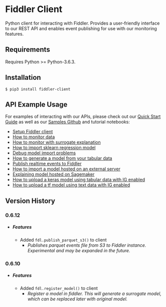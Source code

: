 Fiddler Client
=============

Python client for interacting with Fiddler. Provides a user-friendly interface to our REST API and enables event
publishing for use with our monitoring features.

Requirements
------------
Requires Python >= Python-3.6.3.

Installation
------------

    $ pip3 install fiddler-client


API Example Usage
-------------
For examples of interacting with our APIs, please check out our [Quick Start Guide](https://github.com/fiddler-labs/fiddler-samples/blob/master/content_root/tutorial/Quick%20Start.ipynb) as well as our [Samples Github](https://github.com/fiddler-labs/fiddler-samples) and tutorial notebooks:

- [Setup Fiddler client](https://github.com/fiddler-labs/fiddler-samples/blob/master/content_root/tutorial/00%20Setup.ipynb)
- [How to monitor data](https://github.com/fiddler-labs/fiddler-samples/blob/master/content_root/tutorial/01%20Basic%20model%20monitoring.ipynb)
- [How to monitor with surrogate explanation](https://github.com/fiddler-labs/fiddler-samples/blob/master/content_root/tutorial/01a%20Model%20monitoring%20with%20surrogate%20explanation.ipynb)
- [How to import sklearn regression model](https://github.com/fiddler-labs/fiddler-samples/blob/master/content_root/tutorial/02%20How%20to%20upload%20a%20simple%20sklearn%20regression%20model.ipynb)
- [Debug model import problems](https://github.com/fiddler-labs/fiddler-samples/blob/master/content_root/tutorial/03%20How%20to%20debug%20model%20upload.ipynb)
- [How to generate a model from your tabular data](https://github.com/fiddler-labs/fiddler-samples/blob/master/content_root/tutorial/04%20automodel.ipynb)
- [Publish realtime events to Fiddler](https://github.com/fiddler-labs/fiddler-samples/blob/master/content_root/tutorial/06%20publish_event.ipynb)
- [How to import a model hosted on an external server](https://github.com/fiddler-labs/fiddler-samples/blob/master/content_root/tutorial/05%20Import%20model%20hosted%20outside%20of%20Fiddler.ipynb)
- [Explaining model hosted on Sagemaker](https://github.com/fiddler-labs/fiddler-samples/blob/master/content_root/tutorial/09%20Importing%20model%20hosted%20on%20Sagemaker.ipynb)
- [How to upload a keras model using tabular data with IG enabled](https://github.com/fiddler-labs/fiddler-samples/blob/master/content_root/tutorial/07%20How%20to%20upload%20a%20keras%20model%20using%20tabular%20data%20with%20IG%20enabled.ipynb)
- [How to upload a tf model using text data with IG enabled](https://github.com/fiddler-labs/fiddler-samples/blob/master/content_root/tutorial/08%20How%20to%20upload%20a%20tf%20model%20using%20text%20data%20with%20IG%20enabled.ipynb)

Version History
-------------
### 0.6.12
 - ##### **Features**
   - Added `fdl.publish_parquet_s3()` to client
     -  *Publishes parquet events file from S3 to Fiddler instance.
        Experimental and may be expanded in the future.*

### 0.6.10
 - ##### **Features**
   - Added `fdl.register_model()` to client
     -  *Register a model in fiddler. This will generate a surrogate model,
       which can be replaced later with original model.*
